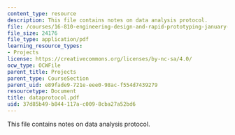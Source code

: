 ```yaml
---
content_type: resource
description: This file contains notes on data analysis protocol.
file: /courses/16-810-engineering-design-and-rapid-prototyping-january-iap-2005/37d85b49b844117ac0098cba27a52bd6_dataprotocol.pdf
file_size: 24176
file_type: application/pdf
learning_resource_types:
- Projects
license: https://creativecommons.org/licenses/by-nc-sa/4.0/
ocw_type: OCWFile
parent_title: Projects
parent_type: CourseSection
parent_uid: e89fade9-721e-eee0-98ac-f554d7439279
resourcetype: Document
title: dataprotocol.pdf
uid: 37d85b49-b844-117a-c009-8cba27a52bd6
---
```

This file contains notes on data analysis protocol.